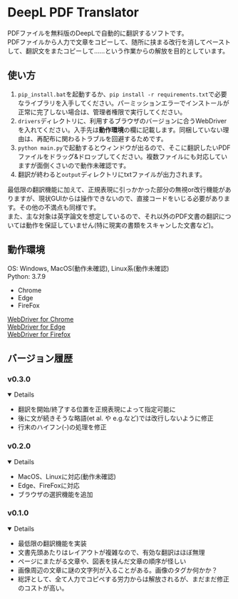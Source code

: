 # DeepL PDF Translator

PDFファイルを無料版のDeepLで自動的に翻訳するソフトです。  
PDFファイルから人力で文章をコピーして、随所に挟まる改行を消してペーストして、翻訳文をまたコピーして……という作業からの解放を目的としています。

## 使い方

1. `pip_install.bat`を起動するか、`pip install -r requirements.txt`で必要なライブラリを入手してください。パーミッションエラーでインストールが正常に完了しない場合は、管理者権限で実行してください。
2. `drivers`ディレクトリに、利用するブラウザのバージョンに合うWebDriverを入れてください。入手先は**動作環境**の欄に記載します。同梱していない理由は、再配布に関わるトラブルを回避するためです。
3. `python main.py`で起動するとウィンドウが出るので、そこに翻訳したいPDFファイルをドラッグ&ドロップしてください。複数ファイルにも対応していますが面倒くさいので動作未確認です。
4. 翻訳が終わると`output`ディレクトリにtxtファイルが出力されます。

最低限の翻訳機能に加えて、正規表現に引っかかった部分の無視or改行機能がありますが、現状GUIからは操作できないので、直接コードをいじる必要があります。その他の不満点も同様です。  
また、主な対象は英字論文を想定しているので、それ以外のPDF文書の翻訳については動作を保証していません(特に現実の書類をスキャンした文書など)。

## 動作環境

OS: Windows, MacOS(動作未確認), Linux系(動作未確認)  
Python: 3.7.9
- Chrome
- Edge
- FireFox

[WebDriver for Chrome](https://sites.google.com/a/chromium.org/chromedriver/downloads)  
[WebDriver for Edge](https://developer.microsoft.com/en-us/microsoft-edge/tools/webdriver/#downloads)  
[WebDriver for Firefox](https://github.com/mozilla/geckodriver/releases)

## バージョン履歴

### v0.3.0
<details open>

- 翻訳を開始/終了する位置を正規表現によって指定可能に
- 後に文が続きそうな略語(et al. や e.g.など)では改行しないように修正
- 行末のハイフン(-)の処理を修正

</details>

### v0.2.0
<details open>

- MacOS、Linuxに対応(動作未確認)
- Edge、FireFoxに対応
- ブラウザの選択機能を追加

</details>

### v0.1.0
<details open>

- 最低限の翻訳機能を実装
- 文書先頭あたりはレイアウトが複雑なので、有効な翻訳はほぼ無理
- ページにまたがる文章や、図表を挟んだ文章の順序が怪しい
- 画像周辺の文章に謎の文字列が入ることがある。画像のタグか何かか？
- 総評として、全て人力でコピペする労力からは解放されるが、まだまだ修正のコストが高い。

</details>